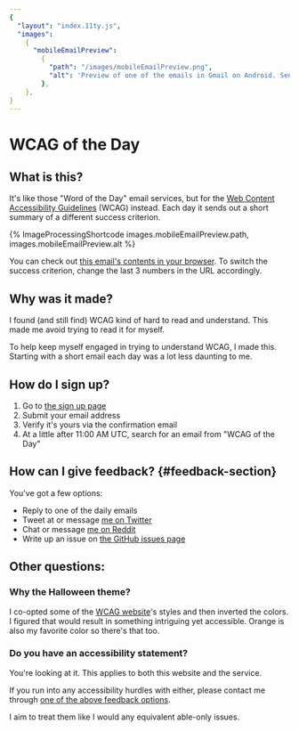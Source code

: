 ```yaml
---
{
  "layout": "index.11ty.js",
  "images":
    {
      "mobileEmailPreview":
        {
          "path": "/images/mobileEmailPreview.png",
          "alt": 'Preview of one of the emails in Gmail on Android. Sender is "WCAG of the Day", subject is "Sensory Characteristics - 1.3.3", and the preview text is the beginning of the success criterion''s text, reading "Instructions provided for understanding..."',
        },
    },
}
---
```


# WCAG of the Day

## What is this?

It's like those "Word of the Day" email services, but for the [Web Content Accessibility Guidelines](https://www.w3.org/WAI/standards-guidelines/wcag/) (WCAG) instead. Each day it sends out a short summary of a different success criterion.

{% ImageProcessingShortcode images.mobileEmailPreview.path, images.mobileEmailPreview.alt %}

You can check out [this email's contents in your browser](https://htmlpreview.github.io/?https://raw.githubusercontent.com/Grunet/digestible-wcag-sc-emails/master/dist/1-3-3.html). To switch the success criterion, change the last 3 numbers in the URL accordingly.

## Why was it made?

I found (and still find) WCAG kind of hard to read and understand. This made me avoid trying to read it for myself.

To help keep myself engaged in trying to understand WCAG, I made this. Starting with a short email each day was a lot less daunting to me.

## How do I sign up?

1. Go to [the sign up page](/subscribe)
2. Submit your email address
3. Verify it's yours via the confirmation email
4. At a little after 11:00 AM UTC, search for an email from "WCAG of the Day"

## How can I give feedback? {#feedback-section}

You've got a few options:

- Reply to one of the daily emails
- Tweet at or message [me on Twitter](https://twitter.com/__grunet)
- Chat or message [me on Reddit](https://www.reddit.com/user/__grunet)
- Write up an issue on [the GitHub issues page](https://github.com/Grunet/digestible-wcag/issues)

## Other questions:

### Why the Halloween theme?

I co-opted some of the [WCAG website](https://www.w3.org/TR/WCAG/)'s styles and then inverted the colors. I figured that would result in something intriguing yet accessible. Orange is also my favorite color so there's that too.

### Do you have an accessibility statement?

You're looking at it. This applies to both this website and the service.

If you run into any accessibility hurdles with either, please contact me through [one of the above feedback options](#feedback-section).

I aim to treat them like I would any equivalent able-only issues.
